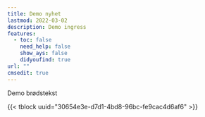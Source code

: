 ```yaml
---
title: Demo nyhet
lastmod: 2022-03-02
description: Demo ingress
features:
  - toc: false
    need_help: false
    show_ays: false
    didyoufind: true
url: ""
cmsedit: true
---
```

Demo brødstekst

{{< tblock uuid="30654e3e-d7d1-4bd8-96bc-fe9cac4d6af6" >}}